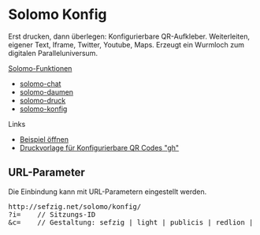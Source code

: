 Solomo Konfig
=============

Erst drucken, dann überlegen: Konfigurierbare QR-Aufkleber. 
Weiterleiten, eigener Text, Iframe, Twitter, Youtube, Maps. 
Erzeugt ein Wurmloch zum digitalen Paralleluniversum.

[Solomo-Funktionen](https://github.com/sefzig/solomo/blob/master/README.md) 
* [solomo-chat](https://github.com/sefzig/solomo-chat/blob/master/README.md) 
* [solomo-daumen](https://github.com/sefzig/solomo-daumen/blob/master/README.md) 
* [solomo-druck](https://github.com/sefzig/solomo-druck/blob/master/README.md) 
* [solomo-konfig](https://github.com/sefzig/solomo-konfig/blob/master/README.md) 

Links
* [Beispiel öffnen](http://sefzig.net/solomo/konfig/)
* [Druckvorlage für Konfigurierbare QR Codes "gh"](http://sefzig.net/solomo/druck/?zahler=0&prefix=gh&korrektur=L&zeilen=6&spalten=4&template=standard&konfig=0&cta=&url=http://sefzig.net/solomo/konfig/)

## URL-Parameter

Die Einbindung kann mit URL-Parametern eingestellt werden.

<pre>
http://sefzig.net/solomo/konfig/
?i=    // Sitzungs-ID
&c=    // Gestaltung: sefzig | light | publicis | redlion | pixelpark | giessbert | url | html
</pre>
